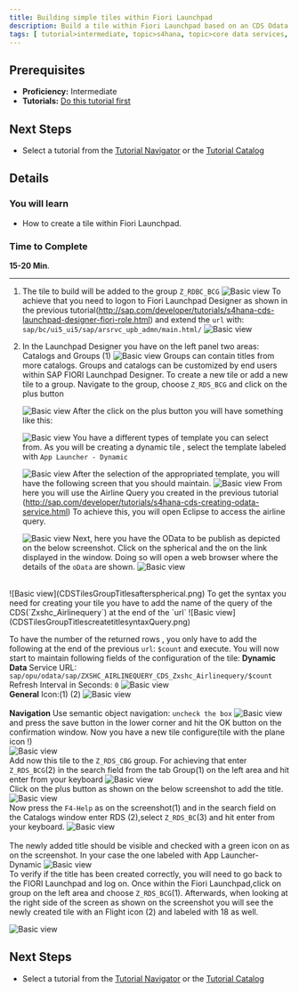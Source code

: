 ```yaml
---
title: Building simple tiles within Fiori Launchpad
description: Build a tile within Fiori Launchpad based on an CDS Odata Service
tags: [ tutorial>intermediate, topic>s4hana, topic>core data services, topic>fiori tile, products>sap-s4hana on-premise ]
---
```

## Prerequisites  
 - **Proficiency:** Intermediate
 - **Tutorials:** [Do this tutorial first](http://sap.com/developer/tutorials/s4hana-cds-launchpad-designer-fiori-role.html)

## Next Steps
 - Select a tutorial from the [Tutorial Navigator](http://sap.com/developer/tutorial-navigator.html) or the [Tutorial Catalog](http://sap.com/developer/tutorials.html)

## Details
### You will learn  
- How to create a tile within Fiori Launchpad.
### Time to Complete
**15-20 Min**.

---

1. The tile to build will be added to the group `Z_RDBC_BCG`
    ![Basic view](CDSTiles1.png)
To achieve that you need to logon to Fiori Launchpad Designer as shown in the previous tutorial(http://sap.com/developer/tutorials/s4hana-cds-launchpad-designer-fiori-role.html) and extend the `url` with: `sap/bc/ui5_ui5/sap/arsrvc_upb_admn/main.html/`
    ![Basic view](CDSTilesGroupTitlestoAddAppendExtensionDesigner3.png)

2. In the Launchpad Designer you have on the left panel two areas: Catalogs and Groups (1)
        ![Basic view](CDSTilesGroupTitlestoAddAppendExtensionDesigner4.png)
Groups can contain titles from more catalogs. Groups and catalogs can be customized by end users within SAP FIORI Launchpad Designer.
To create a new tile or add a new tile to a group.
Navigate to the group, choose `Z_RDS_BCG` and click on the plus button

    ![Basic view](CDSTilesGroupTitlescreateClick1.png)
After the click on the plus button you will have something like this:

    ![Basic view](CDSTilesGroupTitlescreatelookslike.png)
You have a different types of template you can select from. As you will be creating a dynamic tile , select the template labeled with `App Launcher - Dynamic`

    ![Basic view](CDSTilesGroupTitlescreatedynamictite.png)
After the selection of the appropriated template, you will have the following screen that you should maintain.
    ![Basic view](CDSTilesGroupTitlescreatedynamictite2.png)
From here you will use the Airline Query you created in the previous tutorial (http://sap.com/developer/tutorials/s4hana-cds-creating-odata-service.html) To achieve this, you will open Eclipse to access the airline query.

   ![Basic view](CDSTilesGroupTitlescreateOpenEclipse1.png)
  Next, here you have the OData to be publish as depicted on the below screenshot.
  Click on the spherical and the on the link displayed in the window. Doing so will open a web browser where the details of the `oData` are shown.
    ![Basic view](CDSTilesGroupTitlescreatetitlespherical.png)
 <br>
  ![Basic view](CDSTilesGroupTitlesafterspherical.png)  
    To get the syntax you need for creating your tile you have to add  the name of the query of the CDS(`Zxshc_Airlinequery`) at the end of the `url`  
    ![Basic view](CDSTilesGroupTitlescreatetitlesyntaxQuery.png)

  To have the number of the returned rows , you only have to add the following at the end of the previous `url`: `$count` and execute.
  You will now start to maintain  following fields of the configuration of the tile:
  **Dynamic Data**
  Service URL: `sap/opu/odata/sap/ZXSHC_AIRLINEQUERY_CDS_Zxshc_Airlinequery/$count`
  Refresh Interval in Seconds: `0`
    ![Basic view](CDSTilesGroupTitlescreatetitlesPasteQuery.png)
    <br>
    **General**
    Icon:(1) (2)
    ![Basic view](CDSTilesGroupTitlescreatetitlesIconAirplane.png)   
    <br>
    **Navigation**
    Use semantic object navigation: `uncheck the box`
    ![Basic view](CDSTilesGroupTitlesafterUnchecksemanticNav.png)
    and press the save button in the lower corner and hit the OK button on the confirmation window.
    Now you have a new tile configure(tile with the plane icon !)
    <br>
    ![Basic view](CDSTilesGroupTitlesInsert.png)
    <br>
    Add now this tile to the `Z_RDS_CBG` group. For achieving that  enter `Z_RDS_BCG`(2) in the search field from the tab Group(1) on the left area and hit enter from your keyboard
    ![Basic view](CDSTilesGroupTitlesAddtoGroup1.png)
    <br>
    Click on the plus button as shown on the below screenshot to add the title.
    ![Basic view](CDSTilesGroupTitlesadd2.png)
    <br>
   Now press the `F4-Help` as on the screenshot(1) and in the search field on the  Catalogs window  enter RDS (2),select `Z_RDS_BC`(3) and hit enter from your keyboard.
    ![Basic view](CDSTilesGroupTitlesAddtoGroupSearchRDS.png) <br>  
  The newly added title should be visible and checked with a green icon on as on the screenshot. In your case the one labeled with App Launcher-Dynamic
  ![Basic view](CDSTilesGroupTitlesAddtoGroupChooseDynamic.png)
  <br>
To verify if the title has been created correctly, you will need to go back to the FIORI Launchpad and log on. Once within the Fiori Launchpad,click on group on the left area and choose `Z_RDS_BCG`(1). Afterwards, when looking at the right side of the screen as shown on the screenshot you will see the newly created tile with an Flight icon (2) and labeled with 18 as well.

  ![Basic view](CDSFinalTile.png)


## Next Steps
 - Select a tutorial from the [Tutorial Navigator](http://go.sap.com/developer/tutorial-navigator.html) or the [Tutorial Catalog](http://go.sap.com/developer/tutorials.html)
